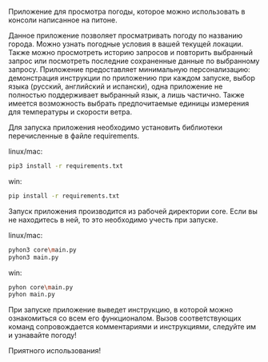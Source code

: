 Приложение для просмотра погоды, которое можно использовать в консоли написанное на питоне.

Данное приложение позволяет просматривать погоду по названию города. Можно узнать погодные условия в вашей текущей
локации. Также можно просмотреть историю запросов и повторить выбранный запрос или посмотреть последние сохраненные
данные по выбранному запросу. Приложение предоставляет минимальную персонализацию: демонстрация инструкции по
приложению при каждом запуске, выбор языка (русский, английский и испански), одна приложение не полностью поддерживает
выбранный язык, а лишь частично. Также имеется возможность выбрать предпочитаемые единицы измерения для температуры и
скорости ветра.

Для запуска приложения необходимо установить библиотеки перечисленные в файле requirements.

linux/mac:

```bash
pip3 install -r requirements.txt
```

win:

```bash
pip install -r requirements.txt
```

Запуск приложения производится из рабочей директории core. Если вы не находитесь в ней, то это необходимо учесть при
запуске.

linux/mac:

```bash
pyhon3 core\main.py
pyhon3 main.py
```

win:

```bash
pyhon core\main.py
pyhon main.py
```

При запуске приложение выведет инструкцию, в которой можно ознакомиться со всем его функционалом.
Вызов соответствующих команд сопровождается комментариями и инструкциями, следуйте им и узнавайте погоду!

Приятного использования! 
